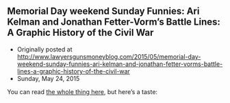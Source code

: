 ## Memorial Day weekend Sunday Funnies: Ari Kelman and Jonathan Fetter-Vorm’s Battle Lines: A Graphic History of the Civil War

 * Originally posted at http://www.lawyersgunsmoneyblog.com/2015/05/memorial-day-weekend-sunday-funnies-ari-kelman-and-jonathan-fetter-vorms-battle-lines-a-graphic-history-of-the-civil-war
 * Sunday, May 24, 2015

You can read [the whole thing here](http://www.salon.com/2015/05/24/%!E(MISSING)2%9Cbattle\_lines\_a\_graphic\_history\_of\_the\_civil\_war%!E(MISSING)2%9D\_uses\_vivid\_art\_to\_tell\_the\_story\_of\_americas\_darkest\_war/), but here’s a taste: